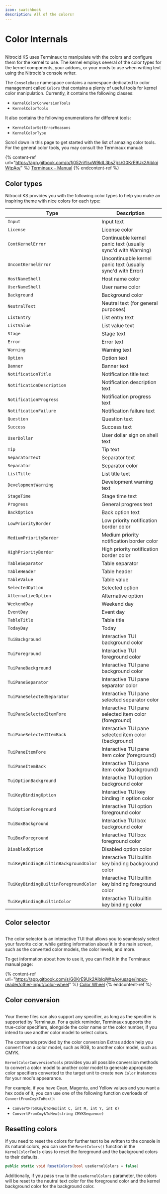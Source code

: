 ```yaml
---
icon: swatchbook
description: All of the colors!
---
```


# Color Internals

<figure><img src="../../../.gitbook/assets/138-inner.png" alt=""><figcaption></figcaption></figure>

Nitrocid KS uses Terminaux to manipulate with the colors and configure them for the kernel to use. The kernel employs several of the color types for the kernel components, your addons, or your mods to use when writing text using the Nitrocid's console writer.

The `ConsoleBase` namespace contains a namespace dedicated to color management called `Colors` that contains a plenty of useful tools for kernel color manipulation. Currently, it contains the following classes:

* `KernelColorConversionTools`
* `KernelColorTools`

It also contains the following enumerations for different tools:

* `KernelColorSetErrorReasons`
* `KernelColorType`

Scroll down in this page to get started with the list of amazing color tools. For the general color tools, you may consult the Terminaux manual:

{% content-ref url="https://app.gitbook.com/o/fj052nYlsxW9IdL3bsZj/s/G0KrE9Uk2AiblqjWtpAo/" %}
[Terminaux - Manual](https://app.gitbook.com/o/fj052nYlsxW9IdL3bsZj/s/G0KrE9Uk2AiblqjWtpAo/)
{% endcontent-ref %}

## Color types

Nitrocid KS provides you with the following color types to help you make an inspiring theme with nice colors for each type:

| Type                                  | Description                                                 |
| ------------------------------------- | ----------------------------------------------------------- |
| `Input`                               | Input text                                                  |
| `License`                             | License color                                               |
| `ContKernelError`                     | Continuable kernel panic text (usually sync'd with Warning) |
| `UncontKernelError`                   | Uncontinuable kernel panic text (usually sync'd with Error) |
| `HostNameShell`                       | Host name color                                             |
| `UserNameShell`                       | User name color                                             |
| `Background`                          | Background color                                            |
| `NeutralText`                         | Neutral text (for general purposes)                         |
| `ListEntry`                           | List entry text                                             |
| `ListValue`                           | List value text                                             |
| `Stage`                               | Stage text                                                  |
| `Error`                               | Error text                                                  |
| `Warning`                             | Warning text                                                |
| `Option`                              | Option text                                                 |
| `Banner`                              | Banner text                                                 |
| `NotificationTitle`                   | Notification title text                                     |
| `NotificationDescription`             | Notification description text                               |
| `NotificationProgress`                | Notification progress text                                  |
| `NotificationFailure`                 | Notification failure text                                   |
| `Question`                            | Question text                                               |
| `Success`                             | Success text                                                |
| `UserDollar`                          | User dollar sign on shell text                              |
| `Tip`                                 | Tip text                                                    |
| `SeparatorText`                       | Separator text                                              |
| `Separator`                           | Separator color                                             |
| `ListTitle`                           | List title text                                             |
| `DevelopmentWarning`                  | Development warning text                                    |
| `StageTime`                           | Stage time text                                             |
| `Progress`                            | General progress text                                       |
| `BackOption`                          | Back option text                                            |
| `LowPriorityBorder`                   | Low priority notification border color                      |
| `MediumPriorityBorder`                | Medium priority notification border color                   |
| `HighPriorityBorder`                  | High priority notification border color                     |
| `TableSeparator`                      | Table separator                                             |
| `TableHeader`                         | Table header                                                |
| `TableValue`                          | Table value                                                 |
| `SelectedOption`                      | Selected option                                             |
| `AlternativeOption`                   | Alternative option                                          |
| `WeekendDay`                          | Weekend day                                                 |
| `EventDay`                            | Event day                                                   |
| `TableTitle`                          | Table title                                                 |
| `TodayDay`                            | Today                                                       |
| `TuiBackground`                       | Interactive TUI background color                            |
| `TuiForeground`                       | Interactive TUI foreground color                            |
| `TuiPaneBackground`                   | Interactive TUI pane background color                       |
| `TuiPaneSeparator`                    | Interactive TUI pane separator color                        |
| `TuiPaneSelectedSeparator`            | Interactive TUI pane selected separator color               |
| `TuiPaneSelectedItemFore`             | Interactive TUI pane selected item color (foreground)       |
| `TuiPaneSelectedItemBack`             | Interactive TUI pane selected item color (background)       |
| `TuiPaneItemFore`                     | Interactive TUI pane item color (foreground)                |
| `TuiPaneItemBack`                     | Interactive TUI pane item color (background)                |
| `TuiOptionBackground`                 | Interactive TUI option background color                     |
| `TuiKeyBindingOption`                 | Interactive TUI key binding in option color                 |
| `TuiOptionForeground`                 | Interactive TUI option foreground color                     |
| `TuiBoxBackground`                    | Interactive TUI box background color                        |
| `TuiBoxForeground`                    | Interactive TUI box foreground color                        |
| `DisabledOption`                      | Disabled option color                                       |
| `TuiKeyBindingBuiltinBackgroundColor` | Interactive TUI builtin key binding background color        |
| `TuiKeyBindingBuiltinForegroundColor` | Interactive TUI builtin key binding foreground color        |
| `TuiKeyBindingBuiltinColor`           | Interactive TUI builtin key binding color                   |

## Color selector

<figure><img src="../../../.gitbook/assets/139-inner.png" alt=""><figcaption></figcaption></figure>

The color selector is an interactive TUI that allows you to seamlessly select your favorite color, while getting information about it in the main screen, such as the converted color models, the color levels, and more.

To get information about how to use it, you can find it in the Terminaux manual page:

{% content-ref url="https://app.gitbook.com/s/G0KrE9Uk2AiblqjWtpAo/usage/input-reader/other-input/color-wheel" %}
[Color Wheel](https://app.gitbook.com/s/G0KrE9Uk2AiblqjWtpAo/usage/input-reader/other-input/color-wheel)
{% endcontent-ref %}

## Color conversion

<figure><img src="../../../.gitbook/assets/140-inner.png" alt=""><figcaption></figcaption></figure>

Your theme files can also support any specifier, as long as the specifier is supported by Terminaux. For a quick reminder, Terminaux supports the true-color specifiers, alongside the color name or the color number, if you intend to use another color model to select colors.

The commands provided by the color conversion Extras addon help you convert from a color model, such as RGB, to another color model, such as CMYK.

`KernelColorConversionTools` provides you all possible conversion methods to convert a color model to another color model to generate appropriate color specifiers converted to the target unit to create new `Color` instances for your mod's appearance.

For example, if you have Cyan, Magenta, and Yellow values and you want a hex code of it, you can use one of the following function overloads of `ConvertFromCmykToHex()`:

* `ConvertFromCmykToHex(int C, int M, int Y, int K)`
* `ConvertFromCmykToHex(string CMYKSequence)`

## Resetting colors

If you need to reset the colors for further text to be written to the console in its natural colors, you can use the `ResetColors()` function in the `KernelColorTools` class to reset the foreground and the background colors to their defaults.

```csharp
public static void ResetColors(bool useKernelColors = false)
```

Additionally, if you pass `true` to the `useKernelColors` parameter, the colors will be reset to the neutral text color for the foreground color and the kernel background color for the background color.
